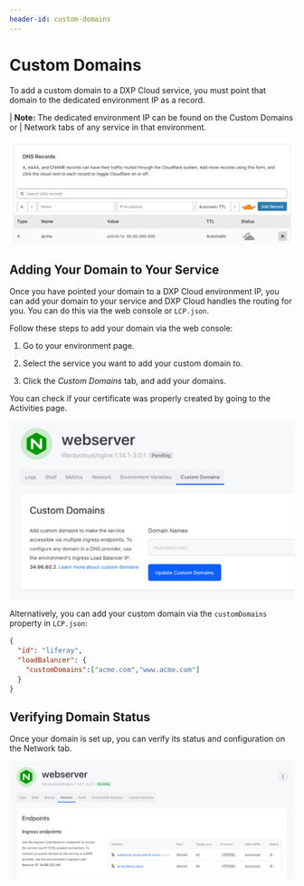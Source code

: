 ```yaml
---
header-id: custom-domains
---
```


# Custom Domains

To add a custom domain to a DXP Cloud service, you must point that domain to the
dedicated environment IP as a record. 

| **Note:** The dedicated environment IP can be found on the Custom Domains or 
| Network tabs of any service in that environment. 

![Figure 1: This example uses Cloudflare as a DMT to create DNS records.](../../images/dns-records.png)

## Adding Your Domain to Your Service

Once you have pointed your domain to a DXP Cloud environment IP, you can add 
your domain to your service and DXP Cloud handles the routing for you. You can 
do this via the web console or `LCP.json`. 

Follow these steps to add your domain via the web console: 

1.  Go to your environment page. 

2.  Select the service you want to add your custom domain to. 

3.  Click the *Custom Domains* tab, and add your domains. 

You can check if your certificate was properly created by going to the 
Activities page. 

![Figure 2: Select the Custom Domains tab and add your domains.](../../images/custom-domains.png)

Alternatively, you can add your custom domain via the `customDomains` property 
in `LCP.json`: 

```json
{
  "id": "liferay",
  "loadBalancer": {
    "customDomains":["acme.com","www.acme.com"]
  }
}
```

## Verifying Domain Status

Once your domain is set up, you can verify its status and configuration on the
Network tab. 

![Figure 3: View all your endpoints and custom domains on the Network tab.](../../images/custom-domain-status.png)
